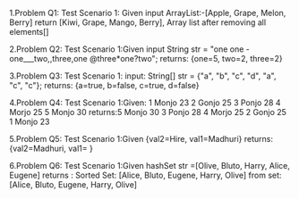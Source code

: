 1.Problem Q1:
Test Scenario 1: Given input  ArrayList:-[Apple, Grape, Melon, Berry]
		 return [Kiwi, Grape, Mango, Berry], Array list after removing all elements[]



2.Problem Q2:
Test Scenario 1:Given input String str = "one one -one___two,,three,one @three*one?two";
		returns: {one=5, two=2, three=2}


3.Problem Q3: 
Test Scenario 1: input: String[] str = {"a", "b", "c", "d", "a", "c", "c"};
        	returns: {a=true, b=false, c=true, d=false}


4.Problem Q4:
Test Scenario 1:Given: 	1 Monjo 23
			2 Gonjo 25
			3 Ponjo 28
			4 Morjo 25
			5 Monjo 30
        	returns:5 Monjo 30
			3 Ponjo 28
			4 Morjo 25
			2 Gonjo 25
			1 Monjo 23

5.Problem Q5:
Test Scenario 1:Given   {val2=Hire, val1=Madhuri}
        	returns: {val2=Madhuri, val1= }


6.Problem Q6:
Test Scenario 1:Given  hashSet str =[Olive, Bluto, Harry, Alice, Eugene]
		returns : Sorted Set: [Alice, Bluto, Eugene, Harry, Olive]
			  from set:[Alice, Bluto, Eugene, Harry, Olive]



